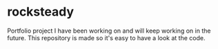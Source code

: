 # rocksteady

Portfolio project I have been working on and will keep working on in the future. This repository is made so it's easy to have a look at the code.
